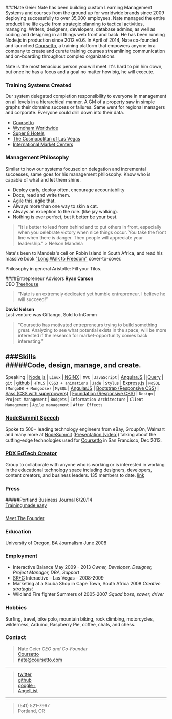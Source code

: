 ###Nate Geier
Nate has been building custom Learning Management Systems and courses from the ground up for worldwide brands since 2009 deploying successfully to over 35,000 employees. Nate managed the entire product line life cycle from strategic planning to tactical activities, managing: Writers, designers, developers, database admins, as well as coding and designing in all things web front and back. He has been running Node.js in production since 2012 v0.6. In April of 2014, Nate co-founded and launched [Coursetto](http://coursetto.com), a training platform that empowers anyone in a company to create and curate training courses streamlining communication and on-boarding throughout complex organizations.

Nate is the most tenacious person you will meet. It's hard to pin him down, but once he has a focus and a goal no matter how big, he will execute.

### Training Systems Created
Our system delegated completion responsibility to everyone in management on all levels in a hierarchical manner. A GM of a property saw in simple graphs their domains success or failures. Same went for regional managers and corporate. Everyone could drill down into their data.
* [Coursetto](http://coursetto.com)
* [Wyndham Worldwide](http://www.wyndhamworldwide.com/)
* [Super 8 Hotels](http://www.super8.com/) 
* [The Cosmopolitan of Las Vegas](http://www.cosmopolitanlasvegas.com/)
* [International Market Centers](http://www.imcenters.com/)

### Management Philosophy
Similar to how our systems focused on delegation and incremental successes, same goes for his management philosophy: Know who is capable of what and let them shine.  
* Deploy early, deploy often, encourage accountability 
* Docs, read and write them.
* Agile this, agile that.
* Always more than one way to skin a cat.  
* Always an exception to the rule. (like jay walking).  
* Nothing is ever perfect, but it better be your best.  

>"It is better to lead from behind and to put others in front, especially when you celebrate victory when nice things occur. You take the front line when there is danger. Then people will appreciate your leadership." > Nelson Mandela

Nate's been to Mandela's cell on Robin Island in South Africa, and read his massive book ["Long Walk to Freedom"](http://www.amazon.com/Long-Walk-Freedom-Autobiography-Mandela/dp/0316548189) cover-to-cover.

Philosophy in general Aristotle: Fill your Tilos.  


####Entrepreneur Advisors
**Ryan Carson**  
CEO [Treehouse](http://teamtreehouse.com/)  
> “Nate is an extremely dedicated yet humble entrepreneur. I believe he will succeed!”

**David Nelsen**  
Last venture was Giftango, Sold to InComm  
> "Coursetto has motivated entrepreneurs trying to build something great. Analyzing to see what potential exists in the space; will be more interested if the research for market-opportunity comes back interesting."  

###Skills  
#####Code, design, manage, and create.
-------
Speaking | [Node.js](http://nodejs.org/) | `Linux` | [NGINX](http://wiki.nginx.org/Main) | `MVC` | `JavaScript` | [AngularJS](http://angularjs.org/) | [jQuery](http://jquery.com) | `git` | [github](https://github.com/nategeier) | `HTML5` | `CSS3 + animations` | `Jade` | `Stylus` | [Express.js](http://expressjs.com/) | `NoSQL (MongoDB + Mongoose)` | `MySQL` | [AngularJS](http://angularjs.org/) | [Bootstrap (Responsive CSS)](http://getbootstrap.com/css/) | [Sass (CSS with superpowers)](http://sass-lang.com/) | [Foundation (Responsive CSS)](http://foundation.zurb.com/) | `Design` | `Project Management` | `Budgets` | `Information Architecture` | `Client Management` | `Agile management` | `After Effects`



### [NodeSummit Speech](http://bit.ly/1q2tihd)  
Spoke to 500+ leading technology engineers from eBay, GroupOn, Walmart and many more at [NodeSummit](http://nodesummit.com/speakers/) ([Presentation [video]](http://bit.ly/1q2tihd)) talking about the cutting-edge technologies used for [Coursetto](http://coursetto.com) in San Francisco, Dec 2013.

### [PDX EdTech Creator](http://www.meetup.com/PDXedTech/)  
Group to collaborate with anyone who is working or is interested in working in the educational technology space including designers, developers, content creators, and business leaders. 135 members to date. [link](http://www.meetup.com/PDXedTech/)  

### Press  
#####Portland Business Journal 6/20/14  
[Training made easy](http://www.bizjournals.com/portland/print-edition/2014/06/20/training-made-easy.html)  

#####
[Meet The Founder](http://www.meetthefounder.co/post/97597715274/meet-the-founder-of-coursetto)

### Education
University of Oregon, BA Journalism June 2008 


### Employment
* Interactive Balance May 2009 - 2013 *Owner, Developer, Designer, Project Manager, DBA, Support*  
* [SK+G](http://www.skgadvertising.com/) Interactive – Las Vegas – 2008-2009  
* Marketing at a Scuba Shop in Cape Town, South Africa 2008 *Creative strategist* 
* Wildland Fire fighter Summers of 2005-2007 *Squad boss, sawer, driver*  

### Hobbies
Surfing, travel, bike polo, mountain biking, rock climbing, motorcycles, wilderness, Arduino, Raspberry Pie, coffee, chats, and chess.

### Contact
>Nate Geier *CEO and Co-Founder*  
>[Coursetto](http://coursetto.com)  
><nate@coursetto.com>  
***
>[twitter](https://twitter.com/nategeier)  
>[github](https://github.com/nategeier)  
>[google+](https://plus.google.com/u/0/+NateGeier/about)  
>[AngelList](https://angel.co/coursetto)
***
>(541) 521-7967  
>Portland, OR  

